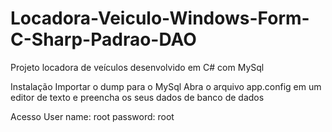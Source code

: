 # Locadora-Veiculo-Windows-Form-C-Sharp-Padrao-DAO

Projeto locadora de veículos desenvolvido em C# com MySql

Instalação
Importar o dump para o MySql
Abra o arquivo app.config em um editor de texto e preencha os seus dados de banco de dados

Acesso
User name: root
password: root